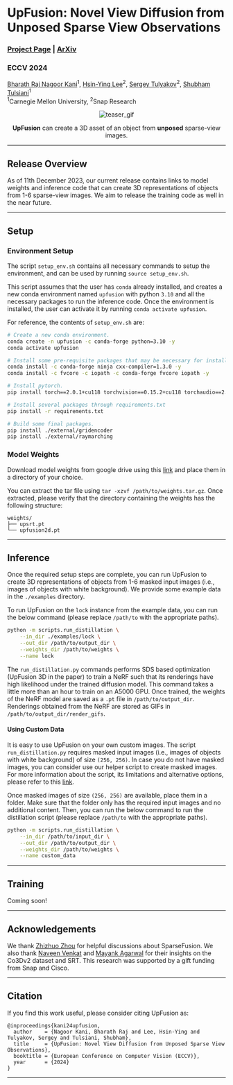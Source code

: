 # UpFusion: Novel View Diffusion from Unposed Sparse View Observations

### [Project Page](https://upfusion3d.github.io/) | [ArXiv](https://arxiv.org/abs/2312.06661)

### ECCV 2024

[Bharath Raj Nagoor Kani](https://bharathrajn.com/)<sup>1</sup>, [Hsin-Ying Lee](http://hsinyinglee.com/)<sup>2</sup>, [Sergey Tulyakov](http://www.stulyakov.com/)<sup>2</sup>, [Shubham Tulsiani](https://shubhtuls.github.io/)<sup>1</sup> <br/>
<sup>1</sup>Carnegie Mellon University, <sup>2</sup>Snap Research

<p align="center">
  <img src="media/teaser_gif.gif" alt="teaser_gif" />
</p>

<p align="center"> <b>UpFusion</b> can create a 3D asset of an object from <b>unposed</b> sparse-view images. </p>

---

## Release Overview

As of 11th December 2023, our current release contains links to model weights and inference code that can create 3D representations of objects from 1-6 sparse-view images. We aim to release the training code as well in the near future.

---

## Setup

### Environment Setup

The script `setup_env.sh` contains all necessary commands to setup the environment, and can be used by running `source setup_env.sh`. 

This script assumes that the user has `conda` already installed, and creates a new conda environment named `upfusion` with python `3.10` and all the necessary packages to run the inference code. Once the environment is installed, the user can activate it by running `conda activate upfusion`.

For reference, the contents of `setup_env.sh` are:

```bash
# Create a new conda environment.
conda create -n upfusion -c conda-forge python=3.10 -y
conda activate upfusion

# Install some pre-requisite packages that may be necessary for installing some downstream packages.
conda install -c conda-forge ninja cxx-compiler=1.3.0 -y
conda install -c fvcore -c iopath -c conda-forge fvcore iopath -y

# Install pytorch.
pip install torch==2.0.1+cu118 torchvision==0.15.2+cu118 torchaudio==2.0.2+cu118 --index-url https://download.pytorch.org/whl/cu118

# Install several packages through requirements.txt
pip install -r requirements.txt

# Build some final packages.
pip install ./external/gridencoder
pip install ./external/raymarching

```

### Model Weights

Download model weights from google drive using this [link](https://drive.google.com/file/d/1uaRgObmF85ThXHL6Tv2V6nC6caAAYUtB/view?usp=sharing) and place them in a directory of your choice.

You can extract the tar file using `tar -xzvf /path/to/weights.tar.gz`. Once extracted, please verify that the directory containing the weights has the following structure:

```
weights/
├── upsrt.pt
└── upfusion2d.pt
```

---

## Inference

Once the required setup steps are complete, you can run UpFusion to create 3D representations of objects from 1-6 masked input images (i.e., images of objects with white background). We provide some example data in the `./examples` directory.

To run UpFusion on the `lock` instance from the example data, you can run the below command (please replace `/path/to` with the appropriate paths).

```bash
python -m scripts.run_distillation \
	--in_dir ./examples/lock \
	--out_dir /path/to/output_dir \
	--weights_dir /path/to/weights \
	--name lock
```

The `run_distillation.py` commands performs SDS based optimization (UpFusion 3D in the paper) to train a NeRF such that its renderings have high likelihood under the trained diffusion model. This command takes a little more than an hour to train on an A5000 GPU. Once trained, the weights of the NeRF model are saved as a `.pt` file in `/path/to/output_dir`. Renderings obtained from the NeRF are stored as GIFs in `/path/to/output_dir/render_gifs`.

#### Using Custom Data

It is easy to use UpFusion on your own custom images. The script `run_distillation.py` requires masked input images (i.e., images of objects with white background) of size `(256, 256)`. In case you do not have masked images, you can consider use our helper script to create masked images. For more information about the script, its limitations and alternative options, please refer to this [link](docs/extracting_masks.md). 

Once masked images of size `(256, 256)` are available, place them in a folder. Make sure that the folder only has the required input images and no additional content. Then, you can run the below command to run the distillation script (please replace `/path/to` with the appropriate paths).

```bash
python -m scripts.run_distillation \
	--in_dir /path/to/input_dir \
	--out_dir /path/to/output_dir \
	--weights_dir /path/to/weights \
	--name custom_data
```

---

## Training

Coming soon!

---

## Acknowledgements

We thank [Zhizhuo Zhou](https://www.zhiz.dev/) for helpful discussions about SparseFusion. We also thank [Naveen Venkat](https://serverprocessor.wordpress.com/) and [Mayank Agarwal](https://mayankgrwl97.github.io/) for their insights on the Co3Dv2 dataset and SRT. This research was supported by a gift funding from Snap and Cisco.

---

## Citation

If you find this work useful, please consider citing UpFusion as:

```
@inproceedings{kani24upfusion,
  author    = {Nagoor Kani, Bharath Raj and Lee, Hsin-Ying and Tulyakov, Sergey and Tulsiani, Shubham},
  title     = {UpFusion: Novel View Diffusion from Unposed Sparse View Observations},
  booktitle = {European Conference on Computer Vision (ECCV)},
  year      = {2024}
}
```

--- 
